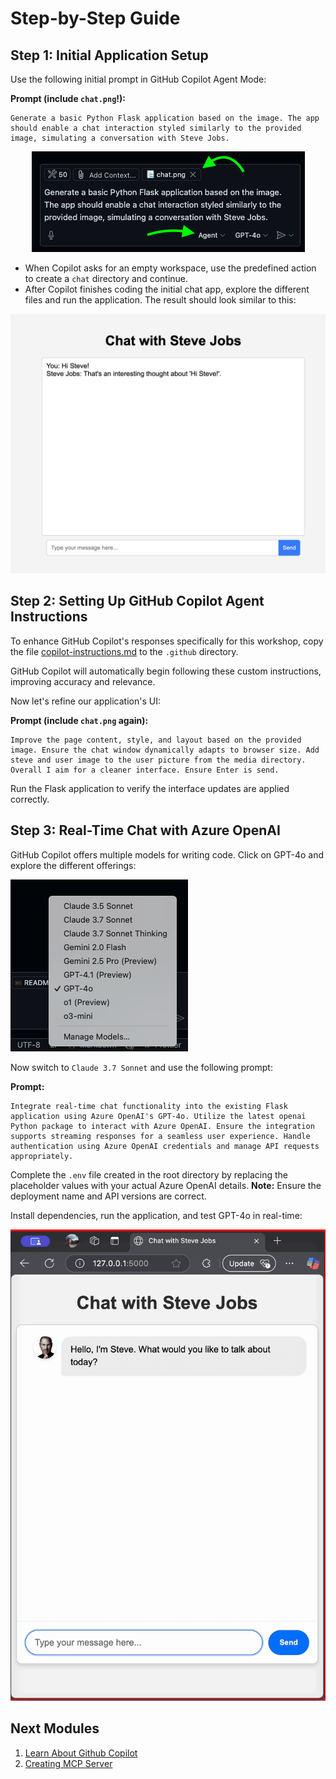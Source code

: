 # Step-by-Step Guide

## Step 1: Initial Application Setup
Use the following initial prompt in GitHub Copilot Agent Mode:

**Prompt (include `chat.png`!):**
```prompt
Generate a basic Python Flask application based on the image. The app should enable a chat interaction styled similarly to the provided image, simulating a conversation with Steve Jobs.
```
<div align="center">
    <img src="media/Initial_Chat.png" alt="Final App" />
    </br>
</div>


- When Copilot asks for an empty workspace, use the predefined action to create a `chat` directory and continue.
- After Copilot finishes coding the initial chat app, explore the different files and run the application. The result should look similar to this:

<div align="center">
    <img src="media/Initial_Chat_Steve.png" alt="Initial Chat" width="600"/>
</div>

## Step 2: Setting Up GitHub Copilot Agent Instructions

To enhance GitHub Copilot's responses specifically for this workshop, copy the file [copilot-instructions.md](/copilot-instructions.md) to the `.github` directory.

GitHub Copilot will automatically begin following these custom instructions, improving accuracy and relevance.

Now let's refine our application's UI:

**Prompt (include `chat.png` again):**
```prompt
Improve the page content, style, and layout based on the provided image. Ensure the chat window dynamically adapts to browser size. Add steve and user image to the user picture from the media directory. Overall I aim for a cleaner interface. Ensure Enter is send.
```
Run the Flask application to verify the interface updates are applied correctly.


## Step 3: Real-Time Chat with Azure OpenAI

GitHub Copilot offers multiple models for writing code. Click on GPT-4o and explore the different offerings:

![Github Copilot Models](media/Copilot-Models.png)

Now switch to `Claude 3.7 Sonnet` and use the following prompt:

**Prompt:**
```prompt
Integrate real-time chat functionality into the existing Flask application using Azure OpenAI's GPT-4o. Utilize the latest openai Python package to interact with Azure OpenAI. Ensure the integration supports streaming responses for a seamless user experience. Handle authentication using Azure OpenAI credentials and manage API requests appropriately.
```

Complete the `.env` file created in the root directory by replacing the placeholder values with your actual Azure OpenAI details. 
**Note:** Ensure the deployment name and API versions are correct.

Install dependencies, run the application, and test GPT-4o in real-time:

<div align="center">
    <img src="media/chat_vid.gif" alt="Chat" width="600"/>
</div>

## Next Modules

1. [Learn About Github Copilot](docs/01-explore-github-copilot.md)
2. [Creating MCP Server](docs/03-creating-mcp-server.md)
